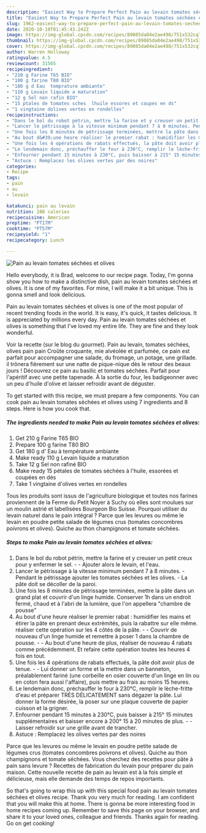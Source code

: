 ```yaml
---
description: "Easiest Way to Prepare Perfect Pain au levain tomates séchées et olives"
title: "Easiest Way to Prepare Perfect Pain au levain tomates séchées et olives"
slug: 1962-easiest-way-to-prepare-perfect-pain-au-levain-tomates-sechees-et-olives
date: 2020-10-10T01:45:43.242Z
image: https://img-global.cpcdn.com/recipes/89085da04e2ae498/751x532cq70/pain-au-levain-tomates-sechees-et-olives-photo-principale-de-la-recette.jpg
thumbnail: https://img-global.cpcdn.com/recipes/89085da04e2ae498/751x532cq70/pain-au-levain-tomates-sechees-et-olives-photo-principale-de-la-recette.jpg
cover: https://img-global.cpcdn.com/recipes/89085da04e2ae498/751x532cq70/pain-au-levain-tomates-sechees-et-olives-photo-principale-de-la-recette.jpg
author: Warren Holloway
ratingvalue: 4.5
reviewcount: 31565
recipeingredient:
- "210 g Farine T65 BIO"
- "100 g farine T80 BIO"
- "180 g d Eau  temprature ambiante"
- "110 g Levain liquide a maturation"
- "12 g Sel non rafin BIO"
- "15 ptales de tomates sches  lhuile essores et coupes en ds"
- "1 vingtaine dolives vertes en rondelles"
recipeinstructions:
- "Dans le bol du robot pétrin, mettre la farine et y creuser un petit creux pour y enfermer le sel.  Ajouter alors le levain, et l&#39;eau."
- "Lancer le pétrissage à la vitesse minimum pendant 7 à 8 minutes. Pendant le pétrissage ajouter les tomates séchées et les olives. La pâte doit se décoller de la paroi."
- "Une fois les 8 minutes de pétrissage terminées, mettre la pâte dans un grand plat et couvrir d&#39;un linge humide. Conserver 1h dans un endroit fermé, chaud et à l&#39;abri de la lumière, que l&#39;on appellera &#34;chambre de pousse&#34;"
- "Au bout d&#39;une heure réaliser le premier rabat : humidifier les mains et étirer la pâte en prenant deux extrémités, puis la rabattre sur elle même. réaliser cette opération sur les 4 côtés de la pâte.  Couvrir de nouveau d&#39;un linge humide et remettre à poser 1 dans la chambre de pousse.  Au bout d&#39;une heure de plus, réaliser de nouveau 4 rabats comme précédemment. Et refaire cette opération toutes les heures 4 fois en tout."
- "Une fois les 4 opérations de rabats effectués, la pâte doit avoir plus de tenue.   Lui donner un forme et la mettre dans un banneton, préalablement fariné (une corbeille en osier couverte d&#39;un linge en lin ou en coton fera aussi l&#39;affaire), puis mettre au frais au moins 15 heures."
- "Le lendemain donc, préchauffer le four à 230°C, remplir le lèche-fritte d&#39;eau et préparer TRÈS DÉLICATEMENT sans dégazer la pâte. Lui donner la forme désirée, la poser sur une plaque couverte de papier cuisson et la grigner."
- "Enfourner pendant 15 minutes à 230°C, puis baisser à 215° 15 minutes supplémentaires et baisser encore à 200° 15 à 20 minutes de plus.  Laisser refroidir sur une grille avant de trancher."
- "Astuce : Remplacez les olives vertes par des noires"
categories:
- Recipe
tags:
- pain
- au
- levain

katakunci: pain au levain 
nutrition: 288 calories
recipecuisine: American
preptime: "PT17M"
cooktime: "PT57M"
recipeyield: "1"
recipecategory: Lunch

---
```



![Pain au levain tomates séchées et olives](https://img-global.cpcdn.com/recipes/89085da04e2ae498/751x532cq70/pain-au-levain-tomates-sechees-et-olives-photo-principale-de-la-recette.jpg)

Hello everybody, it is Brad, welcome to our recipe page. Today, I'm gonna show you how to make a distinctive dish, pain au levain tomates séchées et olives. It is one of my favorites. For mine, I will make it a bit unique. This is gonna smell and look delicious.

Pain au levain tomates séchées et olives is one of the most popular of recent trending foods in the world. It is easy, it's quick, it tastes delicious. It is appreciated by millions every day. Pain au levain tomates séchées et olives is something that I've loved my entire life. They are fine and they look wonderful.

Voir la recette (sur le blog du gourmet). Pain au levain, tomates séchées, olives pain pain Croûte croquante, mie alvéolée et parfumée, ce pain est parfait pour accompagner une salade, du fromage, un potage, une grillade. il trônera fièrement sur une natte de pique-nique dès le retour des beaux jours ! Découvrez ce pain au basilic et tomates séchées. Parfait pour l&#39;apéritif avec une petite tapenade. À la sortie du four, les badigeonner avec un peu d&#39;huile d&#39;olive et laisser refroidir avant de déguster.


To get started with this recipe, we must prepare a few components. You can cook pain au levain tomates séchées et olives using 7 ingredients and 8 steps. Here is how you cook that.

<!--inarticleads1-->

##### The ingredients needed to make Pain au levain tomates séchées et olives:

1. Get 210 g Farine T65 BIO
1. Prepare 100 g farine T80 BIO
1. Get 180 g d&#39; Eau à température ambiante
1. Make ready 110 g Levain liquide a maturation
1. Take 12 g Sel non rafiné BIO
1. Make ready 15 pétales de tomates séchées à l&#39;huile, essorées et coupées en dés
1. Take 1 vingtaine d&#39;olives vertes en rondelles


Tous les produits sont issus de l&#39;agriculture biologique et toutes nos farines proviennent de la Ferme du Petit Noyer à Suchy où elles sont moulues sur un moulin astrié et labellisées Bourgeon Bio Suisse. Pourquoi utiliser du levain naturel dans le pain intégral ? Parce que les levures ou même le levain en poudre petite salade de légumes crus (tomates concombres poivrons et olives). Quiche au thon champignons et tomate séchées. 

<!--inarticleads2-->

##### Steps to make Pain au levain tomates séchées et olives:

1. Dans le bol du robot pétrin, mettre la farine et y creuser un petit creux pour y enfermer le sel. -  - Ajouter alors le levain, et l&#39;eau.
1. Lancer le pétrissage à la vitesse minimum pendant 7 à 8 minutes. - Pendant le pétrissage ajouter les tomates séchées et les olives. - La pâte doit se décoller de la paroi.
1. Une fois les 8 minutes de pétrissage terminées, mettre la pâte dans un grand plat et couvrir d&#39;un linge humide. Conserver 1h dans un endroit fermé, chaud et à l&#39;abri de la lumière, que l&#39;on appellera &#34;chambre de pousse&#34;
1. Au bout d&#39;une heure réaliser le premier rabat : humidifier les mains et étirer la pâte en prenant deux extrémités, puis la rabattre sur elle même. réaliser cette opération sur les 4 côtés de la pâte. -  - Couvrir de nouveau d&#39;un linge humide et remettre à poser 1 dans la chambre de pousse. -  - Au bout d&#39;une heure de plus, réaliser de nouveau 4 rabats comme précédemment. Et refaire cette opération toutes les heures 4 fois en tout.
1. Une fois les 4 opérations de rabats effectués, la pâte doit avoir plus de tenue.  -  - Lui donner un forme et la mettre dans un banneton, préalablement fariné (une corbeille en osier couverte d&#39;un linge en lin ou en coton fera aussi l&#39;affaire), puis mettre au frais au moins 15 heures.
1. Le lendemain donc, préchauffer le four à 230°C, remplir le lèche-fritte d&#39;eau et préparer TRÈS DÉLICATEMENT sans dégazer la pâte. Lui donner la forme désirée, la poser sur une plaque couverte de papier cuisson et la grigner.
1. Enfourner pendant 15 minutes à 230°C, puis baisser à 215° 15 minutes supplémentaires et baisser encore à 200° 15 à 20 minutes de plus. -  - Laisser refroidir sur une grille avant de trancher.
1. Astuce : Remplacez les olives vertes par des noires


Parce que les levures ou même le levain en poudre petite salade de légumes crus (tomates concombres poivrons et olives). Quiche au thon champignons et tomate séchées. Vous cherchez des recettes pour pâte à pain sans levure ? Recettes de fabrication du levain pour préparer du pain maison. Cette nouvelle recette de pain au levain est à la fois simple et délicieuse, mais elle demande des temps de repos importants. 

So that's going to wrap this up with this special food pain au levain tomates séchées et olives recipe. Thank you very much for reading. I am confident that you will make this at home. There is gonna be more interesting food in home recipes coming up. Remember to save this page on your browser, and share it to your loved ones, colleague and friends. Thanks again for reading. Go on get cooking!
